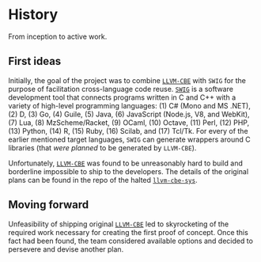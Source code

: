 # History

From inception to active work.

## First ideas

Initially, the goal of the project was to combine [`LLVM-CBE`] with `SWIG` for the purpose of facilitation cross-language code reuse. [`SWIG`] is a software development tool that connects programs written in C and C++ with a variety of high-level programming languages: (1) C# (Mono and MS .NET), (2) D, (3) Go, (4) Guile, (5) Java, (6) JavaScript (Node.js, V8, and WebKit), (7) Lua, (8) MzScheme/Racket, (9) OCaml, (10) Octave, (11) Perl, (12) PHP, (13) Python, (14) R, (15) Ruby, (16) Scilab, and (17) Tcl/Tk. For every of the earlier mentioned target languages, `SWIG` can generate wrappers around C libraries (that *were planned* to be generated by `LLVM-CBE`).

Unfortunately, [`LLVM-CBE`] was found to be unreasonably hard to build and borderline impossible to ship to the developers. The details of the original plans can be found in the repo of the halted [`llvm-cbe-sys`](https://github.com/JohnScience/llvm-cbe-sys/).

## Moving forward

Unfeasibility of shipping original [`LLVM-CBE`] led to skyrocketing of the required work necessary for creating the first proof of concept. Once this fact had been found, the team considered available options and decided to persevere and devise another plan.

[`LLVM-CBE`]: https://github.com/JuliaComputingOSS/llvm-cbe
[`SWIG`]: http://www.swig.org/
